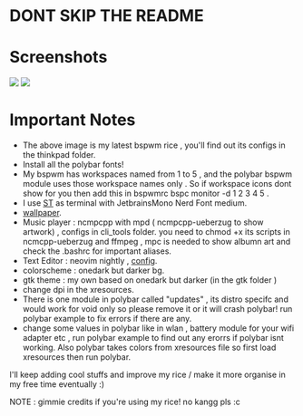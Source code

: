 # DONT SKIP THE README 
# Screenshots

<img src = "https://raw.githubusercontent.com/siduck76/dotfiles/master/rice%20flex/neovim-rice.png">
<img src = "https://cdn.discordapp.com/attachments/610012460828852229/853933487295299584/unknown.png">

# Important Notes

- The above image is my latest bspwm rice , you'll find out its configs in the thinkpad folder.
- Install all the polybar fonts!
- My bspwm has workspaces named from 1 to 5 , and the polybar bspwm module uses those workspace names only . So if workspace icons dont show for you then add this    in bspwmrc  bspc monitor -d 1 2 3 4 5  . 
- I use [ST](https://github.com/siduck76/st)  as terminal with JetbrainsMono Nerd Font medium.
- [wallpaper](https://github.com/siduck76/dotfiles/blob/master/wall/sniper.jpg).
- Music player : ncmpcpp with mpd ( ncmpcpp-ueberzug to show artwork) , configs in cli_tools folder. you need to chmod +x its scripts in ncmcpp-ueberzug and ffmpeg , mpc is needed to show albumn art and check the .bashrc for important aliases. 
- Text Editor : neovim nightly , [config](https://github.com/siduck76/neovim-dots).
- colorscheme : onedark but darker bg.
- gtk theme : my own based on onedark but darker (in the gtk folder )
- change dpi in the xresources.
- There is one module in polybar called "updates" , its distro specifc and would work for void only so please remove it or it will crash polybar! run polybar example to fix errors if there are any.
- change some values in polybar like in wlan , battery module for your wifi adapter etc , run polybar example to find out any erorrs if polybar isnt working. Also polybar takes colors from xresources file so first load xresources then run polybar.

I'll keep adding cool stuffs and improve my rice / make it more organise in my free time eventually :)

NOTE : gimmie credits if you're using my rice! no kangg pls :c 
